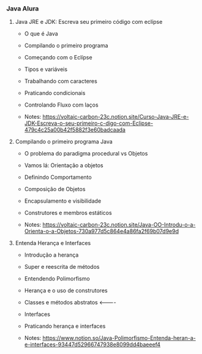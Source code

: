 ### Java Alura ###



1. Java JRE e JDK: Escreva seu primeiro código com eclípse

   * O que é Java
   * Compilando o primeiro programa
   * Começando com o Eclípse
   * Tipos e variáveis
   * Trabalhando com caracteres
   * Praticando condicionais
   * Controlando Fluxo com laços

   * Notes: https://voltaic-carbon-23c.notion.site/Curso-Java-JRE-e-JDK-Escreva-o-seu-primeiro-c-digo-com-Eclipse-479c4c25a00b42f5882f3e60badcaada

     

2. Compilando o primeiro programa Java

   * O problema do paradigma procedural vs Objetos
   * Vamos lá: Orientação a objetos 
   * Definindo Comportamento 
   * Composição de Objetos 
   * Encapsulamento e visibilidade 
   * Construtores e membros estáticos

   * Notes: https://voltaic-carbon-23c.notion.site/Java-OO-Introdu-o-a-Orienta-o-a-Objetos-730a977d5c864e4a86fa2f69b07d9e9d

3. Entenda Herança e Interfaces

   * Introdução a herança
   * Super e reescrita de métodos 
   * Entendendo Polimorfismo
   * Herança e o uso de construtores 
   * Classes e métodos abstratos <----
   * Interfaces
   * Praticando herança e interfaces
   
   * Notes: https://www.notion.so/Java-Polimorfismo-Entenda-heran-a-e-interfaces-93447d52966747938e8099dd4baeeef4
